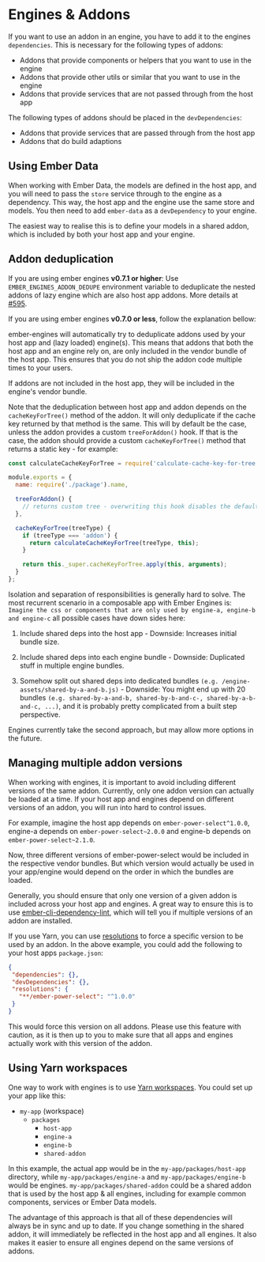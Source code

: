 # Engines & Addons

If you want to use an addon in an engine, you have to add it to the engines `dependencies`. This is necessary for the following types of addons:

* Addons that provide components or helpers that you want to use in the engine
* Addons that provide other utils or similar that you want to use in the engine
* Addons that provide services that are not passed through from the host app

The following types of addons should be placed in the `devDependencies`:

* Addons that provide services that are passed through from the host app
* Addons that do build adaptions

## Using Ember Data

When working with Ember Data, the models are defined in the host app, and you will need to pass the `store` service through to the engine as a dependency. This way, the host app and the engine use the same store and models. You then need to add `ember-data` as a `devDependency` to your engine.

The easiest way to realise this is to define your models in a shared addon, which is included by both your host app and your engine.

## Addon deduplication

If you are using ember engines **v0.7.1 or higher**: Use `EMBER_ENGINES_ADDON_DEDUPE` environment variable to deduplicate the nested addons of lazy engine which are also host app addons. More details at [#595](https://github.com/ember-engines/ember-engines/pull/595).

If you are using ember engines **v0.7.0 or less**, follow the explanation bellow:

ember-engines will automatically try to deduplicate addons used by your host app and (lazy loaded) engine(s). This means that addons that both the host app and an engine rely on, are only included in the vendor bundle of the host app. This ensures that you do not ship the addon code multiple times to your users.

If addons are not included in the host app, they will be included in the engine's vendor bundle.

Note that the deduplication between host app and addon depends on the `cacheKeyForTree()` method of the addon. It will only deduplicate if the cache key returned by that method is the same. This will by default be the case, unless the addon provides a custom `treeForAddon()` hook. If that is the case, the addon should provide a custom `cacheKeyForTree()` method that returns a static key - for example:

```js
const calculateCacheKeyForTree = require('calculate-cache-key-for-tree');

module.exports = {
  name: require('./package').name,

  treeForAddon() {
    // returns custom tree - overwriting this hook disables the default caching!
  },

  cacheKeyForTree(treeType) {
    if (treeType === 'addon') {
      return calculateCacheKeyForTree(treeType, this);
    }

    return this._super.cacheKeyForTree.apply(this, arguments);
  }
};
```

Isolation and separation of responsibilities is generally hard to solve. The most recurrent scenario in a composable app with Ember Engines is: `Imagine the css or components that are only used by engine-a, engine-b and engine-c`  all possible cases have down sides here:

 1) Include shared deps into the host app - Downside: Increases initial bundle size.

 2) Include shared deps into each engine bundle - Downside: Duplicated stuff in multiple engine bundles.

 3) Somehow split out shared deps into dedicated bundles `(e.g. /engine-assets/shared-by-a-and-b.js)` - Downside: You might end up with 20 bundles `(e.g. shared-by-a-and-b, shared-by-b-and-c-, shared-by-a-b-and-c, ...)`, and it is probably pretty complicated from a built step perspective.

Engines currently take the second approach, but may allow more options in the future.

## Managing multiple addon versions

When working with engines, it is important to avoid including different versions of the same addon. Currently, only one addon version can actually be loaded at a time. If your host app and engines depend on different versions of an addon, you will run into hard to control issues.

 For example, imagine the host app depends on `ember-power-select^1.0.0`, engine-a depends on `ember-power-select~2.0.0` and engine-b depends on `ember-power-select~2.1.0`.

 Now, three different versions of ember-power-select would be included in the respective vendor bundles. But which version would actually be used in your app/engine would depend on the order in which the bundles are loaded.

 Generally, you should ensure that only one version of a given addon is included across your host app and engines. A  great way to ensure this is to use [ember-cli-dependency-lint](https://github.com/salsify/ember-cli-dependency-lint), which will tell you if multiple versions of an addon are installed.

 If you use Yarn, you can use [resolutions](https://yarnpkg.com/lang/en/docs/selective-version-resolutions/) to force a specific version to be used by an addon. In the above example, you could add the following to your host apps `package.json`:

 ```json
{
  "dependencies": {},
  "devDependencies": {},
  "resolutions": {
    "**/ember-power-select": "^1.0.0"
  }
}
```

This would force this version on all addons. Please use this feature with caution, as it is then up to you to make sure that all apps and engines actually work with this version of the addon.

## Using Yarn workspaces

One way to work with engines is to use [Yarn workspaces](https://yarnpkg.com/lang/en/docs/workspaces/). You could set up your app like this:

* `my-app` (workspace)
  * `packages`
    * `host-app`
    * `engine-a`
    * `engine-b`
    * `shared-addon`

In this example, the actual app would be in the `my-app/packages/host-app` directory, while `my-app/packages/engine-a` and `my-app/packages/engine-b` would be engines. `my-app/packages/shared-addon` could be a shared addon that is used by the host app & all engines, including for example common components, services or Ember Data models.

The advantage of this approach is that all of these dependencies will always be in sync and up to date. If you change something in the shared addon, it will immediately be reflected in the host app and all engines. It also makes it easier to ensure all engines depend on the same versions of addons.
